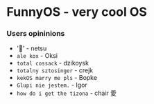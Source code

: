 # FunnyOS - very cool OS

### Users opininions
- '🤮' - netsu
- `ale kox` - Oksi
- `total cossack` - dzikoysk
- `totalny sztosinger` - crejk     
- `kekOS marry me pls` - Bopke
- `Glupi nie jestem.` - Igor
- `how do i get the tizona` - chair
愛
